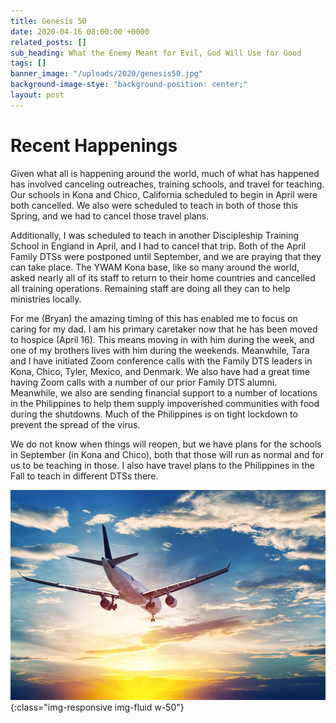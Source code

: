 ```yaml
---
title: Genesis 50
date: 2020-04-16 08:00:00 +0000
related_posts: []
sub_heading: What the Enemy Meant for Evil, God Will Use for Good
tags: []
banner_image: "/uploads/2020/genesis50.jpg"
background-image-stye: "background-position: center;"
layout: post
---
```


# Recent Happenings

Given what all is happening around the world, much of what has happened has involved canceling outreaches, training schools, and travel for teaching. Our schools in Kona and Chico, California scheduled to begin in April were both cancelled. We also were scheduled to teach in both of those this Spring, and we had to cancel those travel plans. 
<!--break-->
Additionally, I was scheduled to teach in another Discipleship Training School in England in April, and I had to cancel that trip. Both of the April Family DTSs were postponed until September, and we are praying that they can take place. The YWAM Kona base, like so many around the world, asked nearly all of its staff to return to their home countries and cancelled all training operations. Remaining staff are doing all they can to help ministries locally.

For me (Bryan) the amazing timing of this has enabled me to focus on caring for my dad. I am his primary caretaker now that he has been moved to hospice (April 16). This means moving in with him during the week, and one of my brothers lives with him during the weekends. Meanwhile, Tara and I have initiated Zoom conference calls with the Family DTS leaders in Kona, Chico, Tyler, Mexico, and Denmark. We also have had a great time having Zoom calls with a number of our prior Family DTS alumni. Meanwhile, we also are sending financial support to a number of locations in the Philippines to help them supply impoverished communities with food during the shutdowns. Much of the Philippines is on tight lockdown to prevent the spread of the virus.

We do not know when things will reopen, but we have plans for the schools in September (in Kona and Chico), both that those will run as normal and for us to be teaching in those. I also have travel plans to the Philippines in the Fall to teach in different DTSs there.

![travel plans to the Philippines](/uploads/2020/airplane-travel.jpg){:class="img-responsive img-fluid w-50"}
